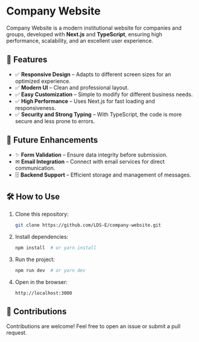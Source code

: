 # Company Website

Company Website is a modern institutional website for companies and groups, developed with **Next.js** and **TypeScript**, ensuring high performance, scalability, and an excellent user experience.

## 🚀 Features

- ✅ **Responsive Design** – Adapts to different screen sizes for an optimized experience.
- ✅ **Modern UI** – Clean and professional layout.
- ✅ **Easy Customization** – Simple to modify for different business needs.
- ✅ **High Performance** – Uses Next.js for fast loading and responsiveness.
- ✅ **Security and Strong Typing** – With TypeScript, the code is more secure and less prone to errors.

## 🔧 Future Enhancements

- ✨ **Form Validation** – Ensure data integrity before submission.
- ✉ **Email Integration** – Connect with email services for direct communication.
- 🗄 **Backend Support** – Efficient storage and management of messages.

## 🛠 How to Use

1. Clone this repository:
   ```bash
   git clone https://github.com/LDS-E/company-website.git
   ```
2. Install dependencies:
   ```bash
   npm install  # or yarn install
   ```
3. Run the project:
   ```bash
   npm run dev  # or yarn dev
   ```
4. Open in the browser:
   ```
   http://localhost:3000
   ```

## 🤝 Contributions

Contributions are welcome! Feel free to open an issue or submit a pull request.
